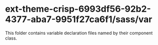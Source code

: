 # ext-theme-crisp-6993df56-92b2-4377-aba7-9951f27ca6f1/sass/var

This folder contains variable declaration files named by their component class.
